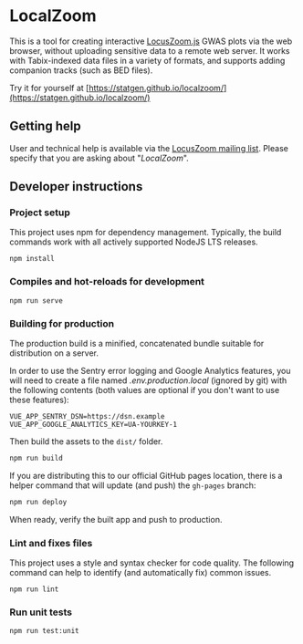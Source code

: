 # LocalZoom

This is a tool for creating interactive [LocusZoom.js](https://github.com/statgen/locuszoom/) GWAS plots via the web browser, without uploading sensitive data to a remote web server. It works with Tabix-indexed data files in a variety of formats, and supports adding companion tracks (such as BED files).

Try it for yourself at [https://statgen.github.io/localzoom/](https://statgen.github.io/localzoom/) 


## Getting help
User and technical help is available via the [LocusZoom mailing list](http://groups.google.com/group/locuszoom).
Please specify that you are asking about "*LocalZoom*".

## Developer instructions
### Project setup
This project uses npm for dependency management. Typically, the build commands work with all actively supported NodeJS LTS releases.

```
npm install
```

### Compiles and hot-reloads for development
```
npm run serve
```

### Building for production
The production build is a minified, concatenated bundle suitable for distribution on a server.

In order to use the Sentry error logging and Google Analytics features, you will need to create a 
file named *.env.production.local* (ignored by git) with the following contents 
(both values are optional if you don't want to use these features): 
```dotenv
VUE_APP_SENTRY_DSN=https://dsn.example
VUE_APP_GOOGLE_ANALYTICS_KEY=UA-YOURKEY-1
```

Then build the assets to the `dist/` folder.
```bash
npm run build
```

If you are distributing this to our official GitHub pages location, there is a helper command that 
will update (and push) the `gh-pages` branch:
```bash
npm run deploy
```

When ready, verify the built app and push to production.

### Lint and fixes files
This project uses a style and syntax checker for code quality. The following command can help to 
identify (and automatically fix) common issues.
```
npm run lint
```

### Run unit tests
```
npm run test:unit
```
